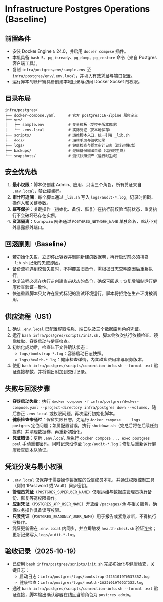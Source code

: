 # Infrastructure Postgres Operations (Baseline)

## 前置条件
- 安装 Docker Engine ≥ 24.0，并启用 `docker compose` 插件。
- 本机具备 `bash 5`、`pg_isready`、`pg_dump`、`pg_restore` 命令（来自 Postgres 客户端工具）。
- 复制 `infra/postgres/env/sample.env` 至 `infra/postgres/env/.env.local`，并填入有效凭证与端口配置。
- 运行脚本的账户需具备创建本地目录与访问 Docker Socket 的权限。

## 目录布局
```
infra/postgres/
├── docker-compose.yaml      # 官方 postgres:16-alpine 服务定义
├── env/
│   ├── sample.env           # 变量模板（受控于版本管理）
│   └── .env.local           # 实际凭证（仅本地保存）
├── scripts/                 # 运维脚本入口，统一引用 _lib.sh
├── docs/                    # 运维手册与验收记录
├── logs/                    # 健康检查与脚本审计日志（运行时生成）
├── backups/                 # 逻辑备份输出目录（运行时生成）
└── snapshots/               # 测试快照资产（运行时生成）
```

## 安全优先栈
1. **最小权限**：脚本仅创建 Admin、应用、只读三个角色，所有凭证来自 `.env.local`，禁止硬编码。
2. **审计可追溯**：每个脚本通过 `_lib.sh` 写入 `logs/audit-*.log`，记录时间戳、操作人和关键参数。
3. **幂等保护**：关键操作（初始化、备份、恢复）在执行前校验当前状态，重复执行不会破坏已存在实例。
4. **资源隔离**：Compose 网络通过 `POSTGRES_NETWORK_NAME` 单独命名，默认不对外暴露额外端口。

## 回滚原则（Baseline）
- 若初始化失败，立即停止容器并删除新建的数据卷，再行启动前必须排查 `_lib.sh` 记录的失败原因。
- 备份流程遇到校验失败时，不得覆盖旧备份，需根据日志查明原因后重新执行。
- 恢复流程必须在执行前创建当前状态的备份，确保可回退；恢复后强制运行健康检查验证一致性。
- 快速重置脚本只允许在显式标记的测试环境运行，脚本将拒绝在生产环境被调用。

## 供应流程（US1）
1. 确认 `.env.local` 已配置容器名称、端口以及三个数据库角色的凭证。
2. 运行 `bash infra/postgres/scripts/init.sh`，脚本会依次执行依赖检查、镜像拉取、容器启动与健康检查。
3. 初始化成功后，检查以下文件确认状态：
   - `logs/bootstrap-*.log`：容器启动日志快照。
   - `logs/health-*.log`：健康检查详情，内含磁盘使用率与服务版本。
4. 使用 `bash infra/postgres/scripts/connection-info.sh --format text` 验证连接参数，并将输出附加到交付记录。

## 失败与回滚步骤
- **容器启动失败**：执行 `docker compose -f infra/postgres/docker-compose.yaml --project-directory infra/postgres down --volumes`，随后修正 `.env.local` 或权限问题，再次运行初始化脚本。
- **健康检查未通过**：保留失败日志，先运行 `docker compose ... logs postgres` 定位问题；如属配置错误，执行 `shutdown.sh`（完成后将在后续任务提供）并清理数据卷，再重新初始化。
- **凭证错误**：更新 `.env.local` 后执行 `docker compose ... exec postgres psql` 手动重置密码，同时记录动作至 `logs/audit-*.log`；修复后重新运行健康检查脚本以验证。

## 凭证分发与最小权限
- `.env.local` 仅保存于需要操作数据库的受信成员本机，并通过权限控制工具（例如 1Password 或 Vault）同步密钥。
- **管理员凭证**（`POSTGRES_SUPERUSER_NAME`）仅限运维与数据库管理员执行备份、恢复等高权限操作。
- **应用凭证**（`POSTGRES_APP_USER_NAME`）开放给 `/packages/db` 与相关服务，确保业务操作具备读写权限。
- **只读凭证**（`POSTGRES_READONLY_USER_NAME`）用于报告或紧急诊断，不得执行写操作。
- 凭证更新需在 `.env.local` 内同步，并立即触发 `health-check.sh` 验证连接；更新记录写入 `logs/audit-*.log`。

## 验收记录（2025-10-19）
- 已使用 `bash infra/postgres/scripts/init.sh` 完成初始化与健康检查，关键日志：
  - 启动日志：`infra/postgres/logs/bootstrap-20251019T053735Z.log`
  - 健康检查：`infra/postgres/logs/health-20251019T053735Z.log`
- 通过 `bash infra/postgres/scripts/connection-info.sh --format text` 验证连接，脚本输出确认容器在线且当前角色为 `postgres_admin`。
